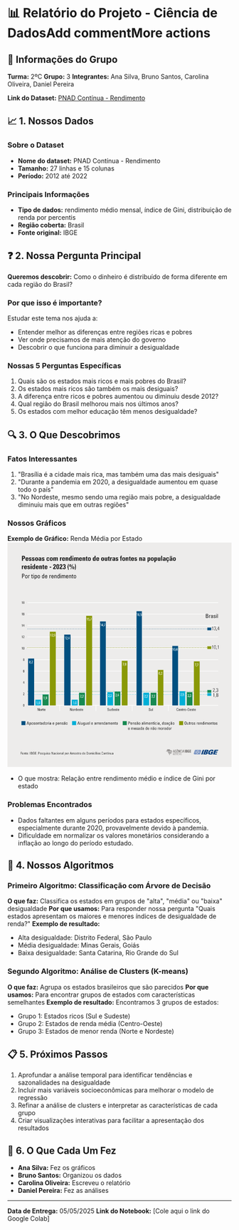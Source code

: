 # 📊 Relatório do Projeto - Ciência de DadosAdd commentMore actions

## 👥 Informações do Grupo
**Turma:** 2ºC
**Grupo:** 3
**Integrantes:** Ana Silva, Bruno Santos, Carolina Oliveira, Daniel Pereira

**Link do Dataset:** [PNAD Contínua - Rendimento](https://basedosdados.org/dataset/90324ba8-9c39-4191-8a4-302f93732464)

## 📈 1. Nossos Dados

### Sobre o Dataset
- **Nome do dataset:** PNAD Contínua - Rendimento
- **Tamanho:** 27 linhas e 15 colunas
- **Período:** 2012 até 2022

### Principais Informações
- **Tipo de dados:** rendimento médio mensal, índice de Gini, distribuição de renda por percentis
- **Região coberta:** Brasil
- **Fonte original:** IBGE

## ❓ 2. Nossa Pergunta Principal

**Queremos descobrir:** Como o dinheiro é distribuído de forma diferente em cada região do Brasil?

### Por que isso é importante?
Estudar este tema nos ajuda a:
- Entender melhor as diferenças entre regiões ricas e pobres
- Ver onde precisamos de mais atenção do governo
- Descobrir o que funciona para diminuir a desigualdade

### Nossas 5 Perguntas Específicas
1. Quais são os estados mais ricos e mais pobres do Brasil?
2. Os estados mais ricos são também os mais desiguais?
3. A diferença entre ricos e pobres aumentou ou diminuiu desde 2012?
4. Qual região do Brasil melhorou mais nos últimos anos?
5. Os estados com melhor educação têm menos desigualdade?

## 🔍 3. O Que Descobrimos

### Fatos Interessantes
1. "Brasília é a cidade mais rica, mas também uma das mais desiguais"
2. "Durante a pandemia em 2020, a desigualdade aumentou em quase todo o país"
3. "No Nordeste, mesmo sendo uma região mais pobre, a desigualdade diminuiu mais que em outras regiões"

### Nossos Gráficos
**Exemplo de Gráfico:** Renda Média por Estado
![Gráfico de Rendimento Médio x Índice de Gini](graficos-PNAD-continua-rendimento-de-todas-as-fontes-2.png)
- O que mostra: Relação entre rendimento médio e índice de Gini por estado

### Problemas Encontrados
- Dados faltantes em alguns períodos para estados específicos, especialmente durante 2020, provavelmente devido à pandemia.
- Dificuldade em normalizar os valores monetários considerando a inflação ao longo do período estudado.

## 🤖 4. Nossos Algoritmos

### Primeiro Algoritmo: Classificação com Árvore de Decisão
**O que faz:** Classifica os estados em grupos de "alta", "média" ou "baixa" desigualdade
**Por que usamos:** Para responder nossa pergunta "Quais estados apresentam os maiores e menores índices de desigualdade de renda?"
**Exemplo de resultado:** 
- Alta desigualdade: Distrito Federal, São Paulo
- Média desigualdade: Minas Gerais, Goiás
- Baixa desigualdade: Santa Catarina, Rio Grande do Sul

### Segundo Algoritmo: Análise de Clusters (K-means)
**O que faz:** Agrupa os estados brasileiros que são parecidos
**Por que usamos:** Para encontrar grupos de estados com características semelhantes
**Exemplo de resultado:** Encontramos 3 grupos de estados:
- Grupo 1: Estados ricos (Sul e Sudeste)
- Grupo 2: Estados de renda média (Centro-Oeste)
- Grupo 3: Estados de menor renda (Norte e Nordeste)

## 📋 5. Próximos Passos
1. Aprofundar a análise temporal para identificar tendências e sazonalidades na desigualdade
2. Incluir mais variáveis socioeconômicas para melhorar o modelo de regressão
3. Refinar a análise de clusters e interpretar as características de cada grupo
4. Criar visualizações interativas para facilitar a apresentação dos resultados

## 👥 6. O Que Cada Um Fez
- **Ana Silva:** Fez os gráficos
- **Bruno Santos:** Organizou os dados
- **Carolina Oliveira:** Escreveu o relatório
- **Daniel Pereira:** Fez as análises

---
**Data de Entrega:** 05/05/2025
**Link do Notebook:** [Cole aqui o link do Google Colab]